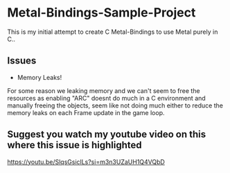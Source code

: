 # Metal-Bindings-Sample-Project
This is my initial attempt to create C Metal-Bindings to use Metal purely in C..


## Issues
- Memory Leaks!
  
For some reason we leaking memory and we can't seem to free the resources as enabling "ARC" doesnt do much in a C environment and manually freeing the objects, seem like not doing much either to reduce the memory leaks on each Frame update in the game loop.

## Suggest you watch my youtube video on this where this issue is highlighted

https://youtu.be/SlqsGsiclLs?si=m3n3UZaUH1Q4VQbD
  

